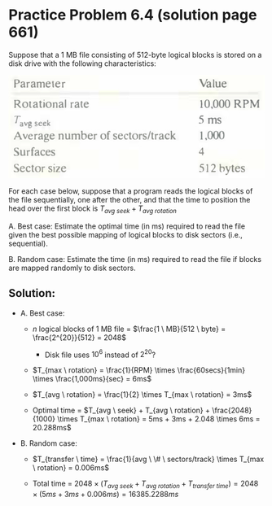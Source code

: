 # Practice Problem 6.4 (solution page 661)
Suppose that a 1 MB file consisting of 512-byte logical blocks is stored on a disk drive with the following characteristics:

![](./images/6.4.png)

For each case below, suppose that a program reads the logical blocks of the file sequentially, one after the other, and that the time to position the head over the first block is $T_{avg \ seek} + T_{avg \ rotation}$

A. Best case: Estimate the optimal time (in ms) required to read the file given the best possible mapping of logical blocks to disk sectors (i.e., sequential).

B. Random case: Estimate the time (in ms) required to read the file if blocks are mapped randomly to disk sectors.

## Solution:

- A. Best case:

    - $n$ logical blocks of 1 MB file = $\frac{1 \ MB}{512 \ byte} = \frac{2^{20}}{512} = 2048$
        - Disk file uses $10^6$ instead of $2^{20}$?

    - $T_{max \ rotation} = \frac{1}{RPM} \times \frac{60secs}{1min} \times \frac{1,000ms}{sec} = 6ms$
    
    - $T_{avg \ rotation} = \frac{1}{2} \times T_{max \ rotation} = 3ms$

    - Optimal time = $T_{avg \ seek} + T_{avg \ rotation} + \frac{2048}{1000} \times T_{max \ rotation} = 5ms + 3ms + 2.048 \times 6ms = 20.288ms$

- B. Random case:

    - $T_{transfer \ time} = \frac{1}{avg \ \# \ sectors/track} \times T_{max \ rotation} = 0.006ms$

    - Total time = $2048 \times (T_{avg \ seek} + T_{avg \ rotation} + T_{transfer \ time}) = 2048 \times (5ms + 3ms + 0.006ms) = 16385.2288ms$ 